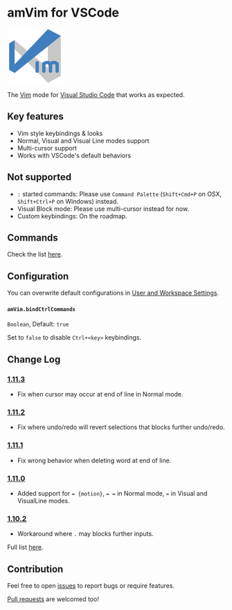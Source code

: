 # amVim for VSCode

![icon](images/icon.png)

The [Vim](http://www.vim.org/) mode for [Visual Studio Code](https://code.visualstudio.com/) that works as expected.


## Key features

- Vim style keybindings & looks
- Normal, Visual and Visual Line modes support
- Multi-cursor support
- Works with VSCode's default behaviors


## Not supported

- `:` started commands: Please use `Command Palette` (`Shift+Cmd+P` on OSX, `Shift+Ctrl+P` on Windows) instead.
- Visual Block mode: Please use multi-cursor instead for now.
- Custom keybindings: On the roadmap.


## Commands

Check the list [here](https://github.com/aioutecism/amVim-for-VSCode/issues/1).


## Configuration

You can overwrite default configurations in
[User and Workspace Settings](https://code.visualstudio.com/docs/customization/userandworkspace).

#### `amVim.bindCtrlCommands`

`Boolean`, Default: `true`

Set to `false` to disable `Ctrl+<key>` keybindings.


## Change Log

### [1.11.3](https://github.com/aioutecism/amVim-for-VSCode/releases/tag/1.11.3)

- Fix when cursor may occur at end of line in Normal mode.


### [1.11.2](https://github.com/aioutecism/amVim-for-VSCode/releases/tag/1.11.2)

- Fix where undo/redo will revert selections that blocks further undo/redo.


### [1.11.1](https://github.com/aioutecism/amVim-for-VSCode/releases/tag/1.11.1)

- Fix wrong behavior when deleting word at end of line. 


### [1.11.0](https://github.com/aioutecism/amVim-for-VSCode/releases/tag/1.11.0)

- Added support for `= {motion}`, `= =` in Normal mode, `=` in Visual and VisualLine modes.


### [1.10.2](https://github.com/aioutecism/amVim-for-VSCode/releases/tag/1.10.2)

- Workaround where `.` may blocks further inputs.

Full list [here](https://github.com/aioutecism/amVim-for-VSCode/releases).


## Contribution

Feel free to open [issues](https://github.com/aioutecism/amVim-for-VSCode/issues) to report bugs or require features.

[Pull requests](https://github.com/aioutecism/amVim-for-VSCode/pulls) are welcomed too!
